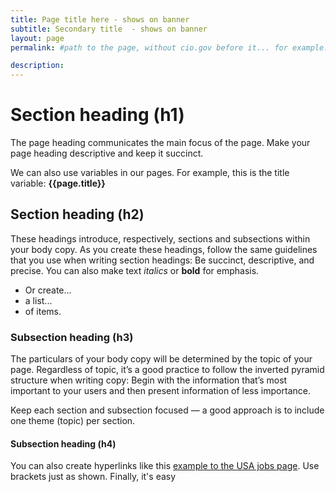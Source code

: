 ```yaml
---
title: Page title here - shows on banner
subtitle: Secondary title  - shows on banner
layout: page
permalink: #path to the page, without cio.gov before it... for example: /about/vision/

description:
---
```


# Section heading (h1)

The page heading communicates the main focus of the page. Make your page heading descriptive and keep it succinct.

We can also use variables in our pages. For example, this is the title variable: **{{page.title}}**

## Section heading (h2)

These headings introduce, respectively, sections and subsections within your body copy. As you create these headings, follow the same guidelines that you use when writing section headings: Be succinct, descriptive, and precise. You can also make text *italics* or **bold** for emphasis.

* Or create...
* a list...
* of items.

### Subsection heading (h3)

The particulars of your body copy will be determined by the topic of your page. Regardless of topic, it’s a good practice to follow the inverted pyramid structure when writing copy: Begin with the information that’s most important to your users and then present information of less importance.

Keep each section and subsection focused — a good approach is to include one theme (topic) per section.

#### Subsection heading (h4)

You can also create hyperlinks like this [example to the USA jobs page](https://www.usajobs.gov/). Use brackets just as shown. Finally, it's easy
